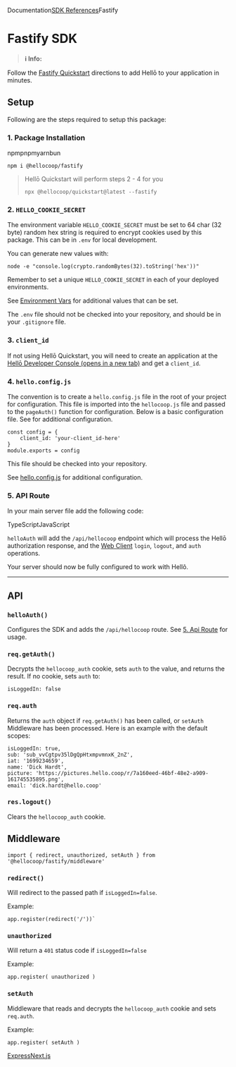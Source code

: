 Documentation[SDK References](/docs/sdks/)Fastify

# Fastify SDK

> **ℹ️ Info:** 

Follow the [Fastify Quickstart](/docs/quickstarts/fastify/) directions to add Hellō to your application in minutes.

## Setup[](#setup)

Following are the steps required to setup this package:

### 1\. Package Installation[](#1-package-installation)

npmpnpmyarnbun

```
npm i @hellocoop/fastify
```

> Hellō Quickstart will perform steps 2 - 4 for you
> 
> ```
> npx @hellocoop/quickstart@latest --fastify
> ```

### 2\. `HELLO_COOKIE_SECRET`[](#2-hello_cookie_secret)

The environment variable `HELLO_COOKIE_SECRET` must be set to 64 char (32 byte) random hex string is required to encrypt cookies used by this package. This can be in `.env` for local development.

You can generate new values with:

```
node -e "console.log(crypto.randomBytes(32).toString('hex'))"
```

Remember to set a unique `HELLO_COOKIE_SECRET` in each of your deployed environments.

See [Environment Vars](/docs/sdks/environment/) for additional values that can be set.

The `.env` file should not be checked into your repository, and should be in your `.gitignore` file.

### 3\. `client_id`[](#3-client_id)

If not using Hellō Quickstart, you will need to create an application at the [Hellō Developer Console (opens in a new tab)](https://console.hello.coop/) and get a `client_id`.

### 4\. `hello.config.js`[](#4-helloconfigjs)

The convention is to create a `hello.config.js` file in the root of your project for configuration. This file is imported into the `hellocoop.js` file and passed to the `pageAuth()` function for configuration. Below is a basic configuration file. See for additional configuration.

```
const config = {
    client_id: 'your-client_id-here'
}
module.exports = config
```

This file should be checked into your repository.

See [hello.config.js](/docs/sdks/config/) for additional configuration.

### 5\. API Route[](#5-api-route)

In your main server file add the following code:

TypeScriptJavaScript

`helloAuth` will add the `/api/hellocoop` endpoint which will process the Hellō authorization response, and the [Web Client](/docs/apis/web-client/) `login`, `logout`, and `auth` operations.

Your server should now be fully configured to work with Hellõ.

* * *

## API[](#api)

### `helloAuth()`[](#helloauth)

Configures the SDK and adds the `/api/hellocoop` route. See [5\. Api Route](/docs/sdks/fastify/#5-api-route) for usage.

### `req.getAuth()`[](#reqgetauth)

Decrypts the `hellocoop_auth` cookie, sets `auth` to the value, and returns the result. If no cookie, sets `auth` to:

```
isLoggedIn: false
```

### `req.auth`[](#reqauth)

Returns the `auth` object if `req.getAuth()` has been called, or `setAuth` Middleware has been processed. Here is an example with the default scopes:

```
isLoggedIn: true,
sub: 'sub_vvCgtpv35lDgQpHtxmpvmnxK_2nZ',
iat: '1699234659',
name: 'Dick Hardt',
picture: 'https://pictures.hello.coop/r/7a160eed-46bf-48e2-a909-161745535895.png',
email: 'dick.hardt@hello.coop'
```

### `res.logout()`[](#reslogout)

Clears the `hellocoop_auth` cookie.

## Middleware[](#middleware)

`import { redirect, unauthorized, setAuth } from '@hellocoop/fastify/middleware'`

### `redirect()`[](#redirect)

Will redirect to the passed path if `isLoggedIn=false`.

Example:

```
app.register(redirect('/'))`
```

### `unauthorized`[](#unauthorized)

Will return a `401` status code if `isLoggedIn=false`

Example:

```
app.register( unauthorized )
```

### `setAuth`[](#setauth)

Middleware that reads and decrypts the `hellocoop_auth` cookie and sets `req.auth`.

Example:

```
app.register( setAuth )
```

[Express](/docs/sdks/express/ "Express")[Next.js](/docs/sdks/nextjs/ "Next.js")